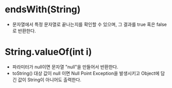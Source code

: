# endsWith(String)

- 문자열에서 특정 문자열로 끝나는지를 확인할 수 있으며, 그 결과를 true 혹은 false 로 반환한다.

# String.valueOf(int i)

- 파라미터가 null이면 문자열 "null"을 만들어서 반환한다.
- toString() 대상 값이 null 이면 Null Point Exception을 발생시키고 Object에 담긴 값이 String이 아니어도 출력한다.
